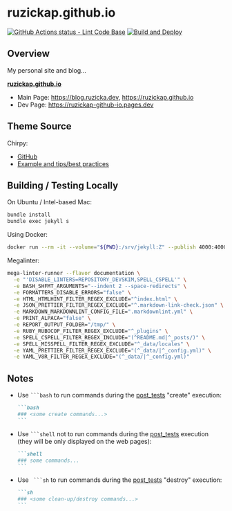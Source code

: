 # ruzickap.github.io

[![GitHub Actions status - Lint Code Base](https://github.com/ruzickap/ruzickap.github.io/actions/workflows/mega-linter.yml/badge.svg)](https://github.com/ruzickap/ruzickap.github.io/actions/workflows/mega-linter.yml)
[![Build and Deploy](https://github.com/ruzickap/ruzickap.github.io/actions/workflows/gh-pages-build.yml/badge.svg?branch=main)](https://github.com/ruzickap/ruzickap.github.io/actions/workflows/gh-pages-build.yml)

## Overview

My personal site and blog...

[**ruzickap.github.io**](https://ruzickap.github.io/)

- Main Page: <https://blog.ruzicka.dev>, <https://ruzickap.github.io>
- Dev Page: <https://ruzickap-github-io.pages.dev>

## Theme Source

Chirpy:

- [GitHub](https://github.com/cotes2020/jekyll-theme-chirpy)
- [Example and tips/best practices](https://chirpy.cotes.page/)

## Building / Testing Locally

On Ubuntu / Intel-based Mac:

```bash
bundle install
bundle exec jekyll s
```

Using Docker:

```bash
docker run --rm -it --volume="${PWD}:/srv/jekyll:Z" --publish 4000:4000 jekyll/jekyll jekyll serve
```

Megalinter:

```bash
mega-linter-runner --flavor documentation \
  -e "'DISABLE_LINTERS=REPOSITORY_DEVSKIM,SPELL_CSPELL'" \
  -e BASH_SHFMT_ARGUMENTS="--indent 2 --space-redirects" \
  -e FORMATTERS_DISABLE_ERRORS="false" \
  -e HTML_HTMLHINT_FILTER_REGEX_EXCLUDE="^index.html" \
  -e JSON_PRETTIER_FILTER_REGEX_EXCLUDE="^.markdown-link-check.json" \
  -e MARKDOWN_MARKDOWNLINT_CONFIG_FILE=".markdownlint.yml" \
  -e PRINT_ALPACA="false" \
  -e REPORT_OUTPUT_FOLDER="/tmp/" \
  -e RUBY_RUBOCOP_FILTER_REGEX_EXCLUDE="^_plugins" \
  -e SPELL_CSPELL_FILTER_REGEX_INCLUDE="(^README.md|^_posts/)" \
  -e SPELL_MISSPELL_FILTER_REGEX_EXCLUDE="^_data/locales" \
  -e YAML_PRETTIER_FILTER_REGEX_EXCLUDE="(^_data/|^_config.yml)" \
  -e YAML_V8R_FILTER_REGEX_EXCLUDE="(^_data/|^_config.yml)"
```

## Notes

- Use ```` ```bash ```` to run commands during the [post_tests](./.github/workflows/post_tests.yml)
  "create" execution:

  ````md
  ```bash
  ### <some create commands...>
  ```
  ````

- Use ```` ```shell ```` not to run commands during the [post_tests](./.github/workflows/post_tests.yml)
  execution (they will be only displayed on the web pages):

  ````md
  ```shell
  ### some commands...
  ```
  ````

- Use ```` ```sh```` to run commands during the [post_tests](./.github/workflows/post_tests.yml)
  "destroy" execution:

  ````md
  ```sh
  ### <some clean-up/destroy commands...>
  ```
  ````
